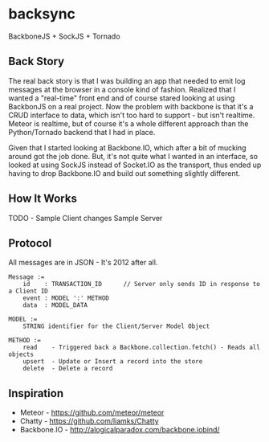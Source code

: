 backsync
========

BackboneJS + SockJS + Tornado

Back Story
----------

The real back story is that I was building an app that needed to emit log messages at the browser in a
console kind of fashion.  Realized that I wanted a "real-time" front end and of course stared looking
at using BackbonJS on a real project.  Now the problem with backbone is that it's a CRUD interface to
data, which isn't too hard to support - but isn't realtime.  Meteor is realtime, but of course it's a
whole different approach than the Python/Tornado backend that I had in place.

Given that I started looking at Backbone.IO, which after a bit of mucking around got the job done.  But,
it's not quite what I wanted in an interface, so looked at using SockJS instead of Socket.IO as the
transport, thus ended up having to drop Backbone.IO and build out something slightly different.

How It Works
------------

TODO -
    Sample Client changes
    Sample Server

Protocol
--------

All messages are in JSON - It's 2012 after all.

    Message :=
        id    : TRANSACTION_ID      // Server only sends ID in response to a Client ID
        event : MODEL ':' METHOD
        data  : MODEL_DATA

    MODEL := 
        STRING identifier for the Client/Server Model Object
    
    METHOD :=
        read    - Triggered back a Backbone.collection.fetch() - Reads all objects
        upsert  - Update or Insert a record into the store
        delete  - Delete a record

Inspiration
-----------

* Meteor - https://github.com/meteor/meteor
* Chatty - https://github.com/liamks/Chatty
* Backbone.IO - http://alogicalparadox.com/backbone.iobind/
